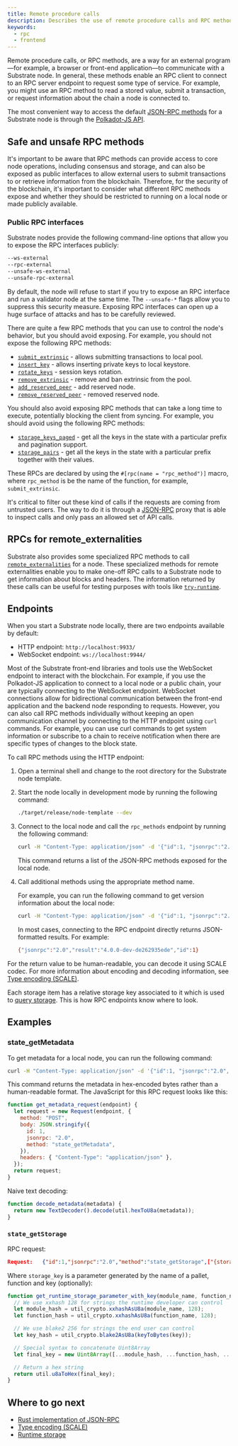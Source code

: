 ```yaml
---
title: Remote procedure calls
description: Describes the use of remote procedure calls and RPC methods to interact with a Substrate node.
keywords:
  - rpc
  - frontend
---
```


Remote procedure calls, or RPC methods, are a way for an external program—for example, a browser or front-end application—to communicate with a Substrate node.
In general, these methods enable an RPC client to connect to an RPC server endpoint to request some type of service.
For example, you might use an RPC method to read a stored value, submit a transaction, or request information about the chain a node is connected to.

The most convenient way to access the default [JSON-RPC methods](https://polkadot.js.org/docs/substrate/rpc/) for a Substrate node is through the [Polkadot-JS API](https://polkadot.js.org/docs/api/).

## Safe and unsafe RPC methods

It's important to be aware that RPC methods can provide access to core node operations, including consensus and storage, and can also be exposed as public interfaces to allow external users to submit transactions to or retrieve information from the blockchain.
Therefore, for the security of the blockchain, it's important to consider what different RPC methods expose and whether they should be restricted to running on a local node or made publicly available.

### Public RPC interfaces

Substrate nodes provide the following command-line options that allow you to expose the RPC interfaces publicly:

```bash
--ws-external
--rpc-external
--unsafe-ws-external
--unsafe-rpc-external
```

By default, the node will refuse to start if you try to expose an RPC interface and run a validator node at the same time.
The `--unsafe-*` flags allow you to suppress this security measure.
Exposing RPC interfaces can open up a huge surface of attacks and has to be carefully reviewed.

There are quite a few RPC methods that you can use to control the node's behavior, but you should avoid exposing.
For example, you should not expose the following RPC methods:

- [`submit_extrinsic`](https://paritytech.github.io/substrate/master/sc_rpc_api/author/trait.AuthorApiClient.html) - allows submitting transactions to local pool.
- [`insert_key`](https://paritytech.github.io/substrate/master/sc_rpc_api/author/trait.AuthorApiClient.html) - allows inserting private keys to local keystore.
- [`rotate_keys`](https://paritytech.github.io/substrate/master/sc_rpc_api/author/trait.AuthorApiClient.html) - session keys rotation.
- [`remove_extrinsic`](https://paritytech.github.io/substrate/master/substrate_rpc_client/trait.AuthorApi.html#method.remove_extrinsic) - remove and ban extrinsic from the pool.
- [`add_reserved_peer`](https://paritytech.github.io/substrate/master/sc_rpc_api/system/trait.SystemApiClient.html) - add reserved node.
- [`remove_reserved_peer`](https://paritytech.github.io/substrate/master/sc_rpc_api/system/trait.SystemApiClient.html) - removed reserved node.

You should also avoid exposing RPC methods that can take a long time to execute, potentially blocking the client from syncing.
For example, you should avoid using the following RPC methods:

- [`storage_keys_paged`](https://paritytech.github.io/substrate/master/sc_rpc_api/state/trait.StateApiClient.html) - get all the keys in the state with a particular prefix and pagination support.
- [`storage_pairs`](https://paritytech.github.io/substrate/master/sc_rpc_api/state/trait.StateApiClient.html) - get all the keys in the state with a particular prefix together with their values.

These RPCs are declared by using the `#[rpc(name = "rpc_method")]` macro, where `rpc_method` is be the name of the function, for example, `submit_extrinsic`.

It's critical to filter out these kind of calls if the requests are coming from untrusted users.
The way to do it is through a [JSON-RPC](/reference/glossary#json-rpc) proxy that is able to inspect calls and only pass an allowed set of API calls.

## RPCs for remote_externalities

Substrate also provides some specialized RPC methods to call [`remote_externalities`](https://github.com/paritytech/substrate/blob/master/utils/frame/remote-externalities/src/lib.rs#L320-#L764) for a node.
These specialized methods for remote externalities enable you to make one-off RPC calls to a Substrate node to get information about blocks and headers.
The information returned by these calls can be useful for testing purposes with tools like [`try-runtime`](/reference/command-line-tools/try-runtime/).

## Endpoints

When you start a Substrate node locally, there are two endpoints available by default:

- HTTP endpoint: `http://localhost:9933/`
- WebSocket endpoint: `ws://localhost:9944/`

Most of the Substrate front-end libraries and tools use the WebSocket endpoint to interact with the blockchain.
For example, if you use the Polkadot-JS application to connect to a local node or a public chain, your are typically connecting to the WebSocket endpoint.
WebSocket connections allow for bidirectional communication between the front-end application and the backend node responding to requests.
However, you can also call RPC methods individually without keeping an open communication channel by connecting to the HTTP endpoint using `curl` commands.
For example, you can use curl commands to get system information or subscribe to a chain to receive notification when there are specific types of changes to the block state.

To call RPC methods using the HTTP endpoint:

1. Open a terminal shell and change to the root directory for the Substrate node template.

2. Start the node locally in development mode by running the following command:

   ```bash
   ./target/release/node-template --dev
   ```

3. Connect to the local node and call the `rpc_methods` endpoint by running the following command:

   ```bash
   curl -H "Content-Type: application/json" -d '{"id":1, "jsonrpc":"2.0", "method": "rpc_methods"}' http://localhost:9933/
   ```

   This command returns a list of the JSON-RPC methods exposed for the local node.

4. Call additional methods using the appropriate method name.

   For example, you can run the following command to get version information about the local node:

   ```bash
   curl -H "Content-Type: application/json" -d '{"id":1, "jsonrpc":"2.0", "method": "system_version"}' http://localhost:9933/
   ```

   In most cases, connecting to the RPC endpoint directly returns JSON-formatted results.
   For example:

   ```bash
   {"jsonrpc":"2.0","result":"4.0.0-dev-de262935ede","id":1}
   ```

For the return value to be human-readable, you can decode it using SCALE codec.
For more information about encoding and decoding information, see [Type encoding (SCALE)](/reference/scale-codec/).

Each storage item has a relative storage key associated to it which is used to [query storage](/main-docs/build/runtime-storage#querying-storage).
This is how RPC endpoints know where to look.

## Examples

### state_getMetadata

To get metadata for a local node, you can run the following command:

```bash
curl -H "Content-Type: application/json" -d '{"id":1, "jsonrpc":"2.0", "method": "state_getMetadata"}' http://localhost:9933/
```

This command returns the metadata in hex-encoded bytes rather than a human-readable format.
The JavaScript for this RPC request looks like this:

```javascript
function get_metadata_request(endpoint) {
  let request = new Request(endpoint, {
    method: "POST",
    body: JSON.stringify({
      id: 1,
      jsonrpc: "2.0",
      method: "state_getMetadata",
    }),
    headers: { "Content-Type": "application/json" },
  });
  return request;
}
```

Naive text decoding:

```javascript
function decode_metadata(metadata) {
  return new TextDecoder().decode(util.hexToU8a(metadata));
}
```

### `state_getStorage`

RPC request:

```json
Request:   {"id":1,"jsonrpc":"2.0","method":"state_getStorage",["{storage_key}"]}
```

Where `storage_key` is a parameter generated by the name of a pallet, function and key (optionally):

```javascript
function get_runtime_storage_parameter_with_key(module_name, function_name, key) {
  // We use xxhash 128 for strings the runtime developer can control
  let module_hash = util_crypto.xxhashAsU8a(module_name, 128);
  let function_hash = util_crypto.xxhashAsU8a(function_name, 128);

  // We use blake2 256 for strings the end user can control
  let key_hash = util_crypto.blake2AsU8a(keyToBytes(key));

  // Special syntax to concatenate Uint8Array
  let final_key = new Uint8Array([...module_hash, ...function_hash, ...key_hash]);

  // Return a hex string
  return util.u8aToHex(final_key);
}
```

## Where to go next

- [Rust implementation of JSON-RPC](https://github.com/paritytech/jsonrpc)
- [Type encoding (SCALE)](/reference/scale-codec)
- [Runtime storage](/main-docs/build/runtime-storage/)
